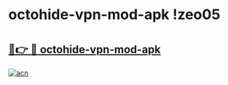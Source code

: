 # octohide-vpn-mod-apk !zeo05

# <h2><a href="https://x29ixc.esa.edu.pl?title=octohide-vpn-mod-apk&ref=zeo05">🔗👉 🔴 octohide-vpn-mod-apk</a></h2>

[![acn](https://github.com/user-attachments/assets/0f9c940e-d8b0-45ae-aac7-cd30a18b3e1c)](https://x29ixc.esa.edu.pl?title=octohide-vpn-mod-apk&ref=zeo05)

